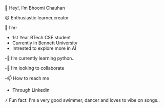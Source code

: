 👋 Hey!, I’m Bhoomi Chauhan

😄 Enthusiastic learner,creator

 👀 I’m-
  * 1st Year BTech CSE student
  * Currently in Bennett University
  * Intrested to explore more in AI
       
 -🌱 I’m currently learning python..
 
 -💞️ I’m looking to collaborate 
 
-📫 How to reach me

  * Through Linkedin
   
 ⚡ Fun fact: 
    I'm a very good swimmer, dancer and loves to vibe on songs..

<!---
whitey3001/whitey3001 is a ✨ special ✨ repository because its `README.md` (this file) appears on your GitHub profile.
You can click the Preview link to take a look at your changes.
--->
